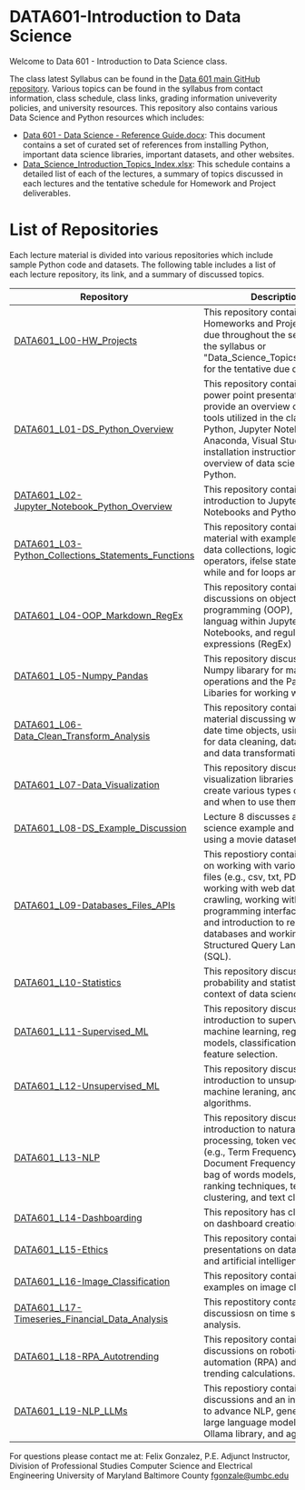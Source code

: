 # DATA601-Introduction to Data Science

Welcome to Data 601 - Introduction to Data Science class. 

The class latest Syllabus can be found in the [Data 601 main GitHub repository](#https://github.com/fgonzaleumbc/DATA601). Various topics can be found in the syllabus from contact information, class schedule, class links, grading information univeverity policies, and university resources. This repository also contains various Data Science and Python resources which includes:

- [Data 601 - Data Science - Reference Guide.docx](#https://github.com/fgonzaleumbc/DATA601/blob/main/DATA%20601%20-%20Data%20Science%20-%20Reference%20Guide.docx): This document contains a set of curated set of references from installing Python, important data science libraries, important datasets, and other websites.
- [Data_Science_Introduction_Topics_Index.xlsx](#https://github.com/fgonzaleumbc/DATA601/blob/main/Data_Science_Introduction_Topics_Index.xlsx): This schedule contains a detailed list of each of the lectures, a summary of topics discussed in each lectures and the tentative schedule for Homework and Project deliverables.

# List of Repositories

Each lecture material is divided into various repositories which include sample Python code and datasets. The following table includes a list of each lecture repository, its link, and a summary of discussed topics.

| Repository | Description|
|------------|------------|
| [DATA601_L00-HW_Projects](#https://github.com/fgonzaleumbc/DATA601_L00-HW_Projects) | This repository contains Homeworks and Projects material due throughout the semester. See the syllabus or "Data_Science_Topics_Index.xlsx" for the tentative due dates. |
| [DATA601_L01-DS_Python_Overview](#https://github.com/fgonzaleumbc/DATA601_L01-DS_Python_Overview) | This repository contains various power point presentations that provide an overview of the class, tools utilized in the class (e.g., Python, Jupyter Notebooks, Anaconda, Visual Studion code), installation instructions, high level overview of data science and Python. |
| [DATA601_L02-Jupyter_Notebook_Python_Overview](#https://github.com/fgonzaleumbc/DATA601_L02-Jupyter_Notebook_Python_Overview) | This repository contains an introduction to Jupyter Notebooks and Python overview. |
| [DATA601_L03-Python_Collections_Statements_Functions](#https://github.com/fgonzaleumbc/DATA601_L03-Python_Collections_Statements_Functions) | This repository contains class material with examples on Python data collections, logical operators, ifelse statements, while and for loops and functions. |
| [DATA601_L04-OOP_Markdown_RegEx](#https://github.com/fgonzaleumbc/DATA601_L04-OOP_Markdown_RegEx) | This repository contains discussions on object oriented programming (OOP), markdown languag within Jupyter Notebooks, and regular expressions (RegEx) |
| [DATA601_L05-Numpy_Pandas](#https://github.com/fgonzaleumbc/DATA601_L05-Numpy_Pandas) | This repository discusses using Numpy libarary for mathematical operations and the Pandas Libaries for working with data. |
| [DATA601_L06-Data_Clean_Transform_Analysis](#https://github.com/fgonzaleumbc/DATA601_L06-Data_Clean_Transform_Analysis) | This repository contains class material discussing working with date time objects, using Pandas for data cleaning, data analysis, and data transformation. |
| [DATA601_L07-Data_Visualization](#https://github.com/fgonzaleumbc/DATA601_L07-Data_Visualization) | This repository discusses data visualization libraries and how to create various types of charts and when to use them. |
| [DATA601_L08-DS_Example_Discussion](#https://github.com/fgonzaleumbc/DATA601_L08-DS_Example_Discussion) | Lecture 8 discusses a data science example and use case using a movie dataset. |
| [DATA601_L09-Databases_Files_APIs](#https://github.com/fgonzaleumbc/DATA601_L09-Databases_Files_APIs) | This repostiory contains material on working with various types of files (e.g., csv, txt, PDF, etc.), working with web data and web crawling, working with application programming interfaces (API), and introduction to relational databases and working with Structured Query Language (SQL). |
| [DATA601_L10-Statistics](#https://github.com/fgonzaleumbc/DATA601_L10-Statistics) | This repository discusses probability and statistics in the context of data science. |
| [DATA601_L11-Supervised_ML](#https://github.com/fgonzaleumbc/DATA601_L11-Supervised_ML) | This repository discusses introduction to supervised machine learning, regression models, classification models and feature selection. |
| [DATA601_L12-Unsupervised_ML](#https://github.com/fgonzaleumbc/DATA601_L12-Unsupervised_ML) | This repository discusses introduction to unsupervised machine leraning, and clustering algorithms. |
| [DATA601_L13-NLP](#https://github.com/fgonzaleumbc/DATA601_L13-NLP) | This repository discusses introduction to natural language processing, token vectorization (e.g., Term Frequency Inverse Document Frequency (TFIDF)), bag of words models, similarity ranking techniques, text clustering, and text classification. |
| [DATA601_L14-Dashboarding](#https://github.com/fgonzaleumbc/DATA601_L14-Dashboarding) | This repository has class material on dashboard creation. |
| [DATA601_L15-Ethics](#https://github.com/fgonzaleumbc/DATA601_L15-Ethics) | This repository contains various presentations on data science and artificial intelligence Ethics. |
| [DATA601_L16-Image_Classification](#https://github.com/fgonzaleumbc/DATA601_L16-Image_Classification) | This repository contains examples on image classification. |
| [DATA601_L17-Timeseries_Financial_Data_Analysis](#https://github.com/fgonzaleumbc/DATA601_L17-Timeseries_Financial_Data_Analysis) | This repostitory contains discussiosn on time series data analysis. |
| [DATA601_L18-RPA_Autotrending](#https://github.com/fgonzaleumbc/DATA601_L18-RPA_Autotrending) | This repository contains discussions on robotic process automation (RPA) and auto trending calculations. |
| [DATA601_L19-NLP_LLMs](#https://github.com/fgonzaleumbc/DATA601_L19-NLP_LLMs) | This repostiory contains discussions and an introduction to advance NLP, generative AI, large language models (LLM), Ollama library, and agentic AI. |

For questions please contact me at: 
Felix Gonzalez, P.E.
Adjunct Instructor, 
Division of Professional Studies
Computer Science and Electrical Engineering 
University of Maryland Baltimore County 
fgonzale@umbc.edu

